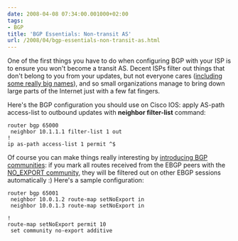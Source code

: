```yaml
---
date: 2008-04-08 07:34:00.001000+02:00
tags:
- BGP
title: 'BGP Essentials: Non-transit AS'
url: /2008/04/bgp-essentials-non-transit-as.html
---
```

One of the first things you have to do when configuring BGP with your ISP is to ensure you won't become a transit AS. Decent ISPs filter out things that don't belong to you from your updates, but not everyone cares ([including some really big names](/2019/07/rant-some-internet-service-providers.html)), and so small organizations manage to bring down large parts of the Internet just with a few fat fingers.

Here's the BGP configuration you should use on Cisco IOS: apply AS-path access-list to outbound updates with **neighbor filter-list** command:
<!--more-->
``` {.code}
router bgp 65000
 neighbor 10.1.1.1 filter-list 1 out
!
ip as-path access-list 1 permit ^$
```

Of course you can make things really interesting by [introducing BGP communities](/2008/02/bgp-essentials-bgp-communities.html): if you mark all routes received from the EBGP peers with the [NO_EXPORT community](/2008/01/redistributing-customer-routes-into-bgp.html), they will be filtered out on other EBGP sessions automatically :) Here\'s a sample configuration:

``` {.code}
router bgp 65001
 neighbor 10.0.1.2 route-map setNoExport in
 neighbor 10.0.1.3 route-map setNoExport in

!
route-map setNoExport permit 10
 set community no-export additive
```
